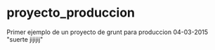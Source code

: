 # proyecto_produccion

Primer ejemplo de un proyecto de grunt para produccion 04-03-2015 "suerte jijijij"